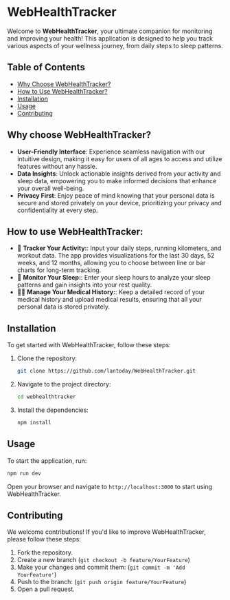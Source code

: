 # WebHealthTracker

Welcome to **WebHealthTracker**, your ultimate companion for monitoring and improving your health! This application is designed to help you track various aspects of your wellness journey, from daily steps to sleep patterns.

## Table of Contents

- [Why Choose WebHealthTracker?](#why-choose-webhealthtracker)
- [How to Use WebHealthTracker?](#how-to-use-webhealthtracker)
- [Installation](#installation)
- [Usage](#usage)
- [Contributing](#contributing)

## Why choose WebHealthTracker?

- **User-Friendly Interface**: Experience seamless navigation with our intuitive design, making it easy for users of all ages to access and utilize features without any hassle.
- **Data Insights**: Unlock actionable insights derived from your activity and sleep data, empowering you to make informed decisions that enhance your overall well-being.
- **Privacy First**: Enjoy peace of mind knowing that your personal data is secure and stored privately on your device, prioritizing your privacy and confidentiality at every step.

## How to use WebHealthTracker:

- 🦶 **Tracker Your Activity:**: Input your daily steps, running kilometers, and workout data. The app provides visualizations for the last 30 days, 52 weeks, and 12 months, allowing you to choose between line or bar charts for long-term tracking.
- 🏃 **Monitor Your Sleep:**: Enter your sleep hours to analyze your sleep patterns and gain insights into your rest quality.
- 🏋️‍♂️ **Manage Your Medical History:**: Keep a detailed record of your medical history and upload medical results, ensuring that all your personal data is stored privately.

## Installation

To get started with WebHealthTracker, follow these steps:

1. Clone the repository:

   ```bash
   git clone https://github.com/lantoday/WebHealthTracker.git
   ```

2. Navigate to the project directory:

   ```bash
   cd webhealthtracker
   ```

3. Install the dependencies:
   ```bash
   npm install
   ```

## Usage

To start the application, run:

```bash
npm run dev
```

Open your browser and navigate to `http://localhost:3000` to start using WebHealthTracker.

## Contributing

We welcome contributions! If you'd like to improve WebHealthTracker, please follow these steps:

1. Fork the repository.
2. Create a new branch (`git checkout -b feature/YourFeature`)
3. Make your changes and commit them: (`git commit -m 'Add YourFeature'`)
4. Push to the branch: (`git push origin feature/YourFeature`)
5. Open a pull request.
